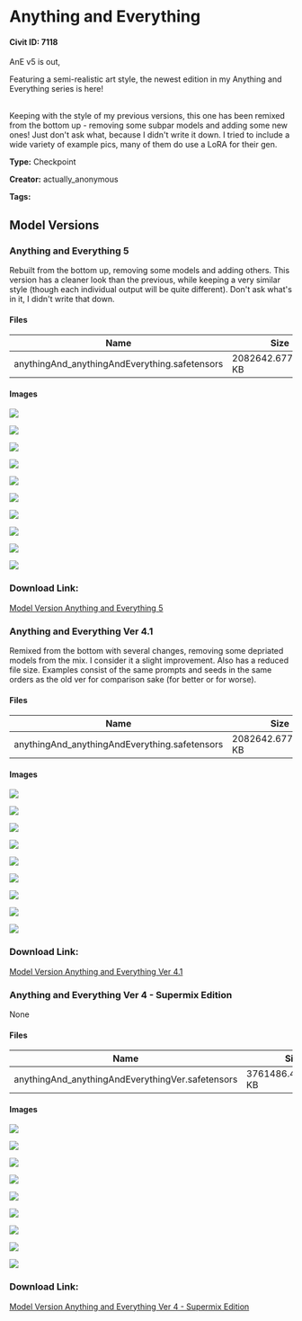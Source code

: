 # Anything and Everything

#### Civit ID: 7118

<p>AnE v5 is out,</p><p></p><p>Featuring a semi-realistic art style, the newest edition in my Anything and Everything series is here!</p><p><br />Keeping with the style of my previous versions, this one has been remixed from the bottom up - removing some subpar models and adding some new ones! Just don't ask what, because I didn't write it down. I tried to include a wide variety of example pics, many of them do use a LoRA for their gen.</p>

**Type:** Checkpoint

**Creator:** actually_anonymous

**Tags:** 

## Model Versions

### Anything and Everything 5

<p>Rebuilt from the bottom up, removing some models and adding others. This version has a cleaner look than the previous, while keeping a very similar style (though each individual output will be quite different). Don't ask what's in it, I didn't write that down.</p>

#### Files

| Name | Size | Type | Format | Download Url | AutoV1 | AutoV2 | SHA256 | CRC32 | BLAKE3 |
| --- | --- | --- | --- | --- | --- | --- | --- | --- | --- |
| anythingAnd_anythingAndEverything.safetensors | 2082642.677734375 KB | Model | SafeTensor | https://civitai.com/api/download/models/53539 | FC65122E | D1D3799699 | D1D37996992F35A4DF4FA60FF0E13091B114908A2C9694F4D2878608A9CEF249 | F68D7016 | 5B01755F6B84CD721B51C36A816A36347C9E6E89FFDB2609847E74C759FDDB8E |

#### Images

<p><img src="https://image.civitai.com/xG1nkqKTMzGDvpLrqFT7WA/3fa8a7ab-678b-4760-7875-ed90be948400/width=450/579450.jpeg" /></p>

<p><img src="https://image.civitai.com/xG1nkqKTMzGDvpLrqFT7WA/3dba0658-a991-4e10-2b46-32ed1a5aa600/width=450/579446.jpeg" /></p>

<p><img src="https://image.civitai.com/xG1nkqKTMzGDvpLrqFT7WA/c7e0d5c0-5711-4d9b-da4a-343c2ae53000/width=450/580183.jpeg" /></p>

<p><img src="https://image.civitai.com/xG1nkqKTMzGDvpLrqFT7WA/b1407b0b-0b61-4296-c43e-8066aa2e0100/width=450/580216.jpeg" /></p>

<p><img src="https://image.civitai.com/xG1nkqKTMzGDvpLrqFT7WA/82062d9c-7b5d-43b4-59c4-8b14c9e46e00/width=450/579334.jpeg" /></p>

<p><img src="https://image.civitai.com/xG1nkqKTMzGDvpLrqFT7WA/2a6cf0af-1166-4216-4047-f8646a0dc000/width=450/579671.jpeg" /></p>

<p><img src="https://image.civitai.com/xG1nkqKTMzGDvpLrqFT7WA/ae3264bf-c2f4-4e3f-bb91-bb806945d900/width=450/579672.jpeg" /></p>

<p><img src="https://image.civitai.com/xG1nkqKTMzGDvpLrqFT7WA/65140f4f-4f77-4cac-0b4f-8043abaa7c00/width=450/579333.jpeg" /></p>

<p><img src="https://image.civitai.com/xG1nkqKTMzGDvpLrqFT7WA/cf97e5b8-1574-46c1-9c68-39e1eca77100/width=450/579677.jpeg" /></p>

<p><img src="https://image.civitai.com/xG1nkqKTMzGDvpLrqFT7WA/3afb5738-4f14-466f-a666-f5c472339a00/width=450/579561.jpeg" /></p>

### Download Link:

[Model Version Anything and Everything 5](https://civitai.com/api/download/models/53539)

### Anything and Everything Ver 4.1

<p>Remixed from the bottom with several changes, removing some depriated models from the mix. I consider it a slight improvement. Also has a reduced file size. Examples consist of the same prompts and seeds in the same orders as the old ver for comparison sake (for better or for worse).</p>

#### Files

| Name | Size | Type | Format | Download Url | AutoV1 | AutoV2 | SHA256 | CRC32 | BLAKE3 |
| --- | --- | --- | --- | --- | --- | --- | --- | --- | --- |
| anythingAnd_anythingAndEverything.safetensors | 2082642.677734375 KB | Model | SafeTensor | https://civitai.com/api/download/models/30285 | F759ECC1 | 00841C9628 | 00841C96286DD8A3C6C219D0CB350FA647C75B28682D4C227E9E002BBDB74C76 | 8AE988D0 | 4A6FE1AF9893D98C274EC7EE85F6C7B3E745612387553836156C4E88EA40B46C |

#### Images

<p><img src="https://image.civitai.com/xG1nkqKTMzGDvpLrqFT7WA/b9fbf919-0f1b-4e1c-5ca9-2a445fa9d500/width=450/343833.jpeg" /></p>

<p><img src="https://image.civitai.com/xG1nkqKTMzGDvpLrqFT7WA/e57ffeea-d910-4b99-c85a-4e2b36cccd00/width=450/343832.jpeg" /></p>

<p><img src="https://image.civitai.com/xG1nkqKTMzGDvpLrqFT7WA/74ba5d6f-befa-46be-d116-156b0d488e00/width=450/343831.jpeg" /></p>

<p><img src="https://image.civitai.com/xG1nkqKTMzGDvpLrqFT7WA/7d26329d-8f63-4fd4-09cd-438951bc5b00/width=450/343830.jpeg" /></p>

<p><img src="https://image.civitai.com/xG1nkqKTMzGDvpLrqFT7WA/1aabfc7f-92d3-4a7e-2e29-77cf99d9c300/width=450/343829.jpeg" /></p>

<p><img src="https://image.civitai.com/xG1nkqKTMzGDvpLrqFT7WA/a88be2e0-02c9-4918-d42b-7f781a59ec00/width=450/343828.jpeg" /></p>

<p><img src="https://image.civitai.com/xG1nkqKTMzGDvpLrqFT7WA/09f1b8ed-888b-4a69-0649-69cb3becfd00/width=450/343827.jpeg" /></p>

<p><img src="https://image.civitai.com/xG1nkqKTMzGDvpLrqFT7WA/254033e7-a7b4-4886-6859-ad5630aeb200/width=450/343826.jpeg" /></p>

<p><img src="https://image.civitai.com/xG1nkqKTMzGDvpLrqFT7WA/79411354-4ec2-4127-20e6-cabc553da800/width=450/343825.jpeg" /></p>

### Download Link:

[Model Version Anything and Everything Ver 4.1](https://civitai.com/api/download/models/30285)

### Anything and Everything Ver 4 - Supermix Edition

None

#### Files

| Name | Size | Type | Format | Download Url | AutoV1 | AutoV2 | SHA256 | CRC32 | BLAKE3 |
| --- | --- | --- | --- | --- | --- | --- | --- | --- | --- |
| anythingAnd_anythingAndEverythingVer.safetensors | 3761486.485351562 KB | Model | SafeTensor | https://civitai.com/api/download/models/8365 | 83A8C41E | D55FBED80E | D55FBED80E959A089E898ACFF8B97EDC3222E34233B71040E68E68FBF8DEDD9B | 91433B36 | 0653A63F67B5D71ADF354975F3EFF216B60F59D793F171AAEDFBB0EE1909D4D8 |

#### Images

<p><img src="https://image.civitai.com/xG1nkqKTMzGDvpLrqFT7WA/c9904e3e-cf6f-4937-8e4e-06c107d63300/width=450/79418.jpeg" /></p>

<p><img src="https://image.civitai.com/xG1nkqKTMzGDvpLrqFT7WA/f4f05592-9139-4e6c-8a28-f141d0030c00/width=450/79354.jpeg" /></p>

<p><img src="https://image.civitai.com/xG1nkqKTMzGDvpLrqFT7WA/c6635ee4-4081-444e-901a-dea436dc3a00/width=450/79352.jpeg" /></p>

<p><img src="https://image.civitai.com/xG1nkqKTMzGDvpLrqFT7WA/b196a4ce-2ba9-4686-5b5d-e92e678f5f00/width=450/79349.jpeg" /></p>

<p><img src="https://image.civitai.com/xG1nkqKTMzGDvpLrqFT7WA/f99dbeed-2aea-485d-6e9b-ee926029f700/width=450/79351.jpeg" /></p>

<p><img src="https://image.civitai.com/xG1nkqKTMzGDvpLrqFT7WA/20cd0707-b8a6-43e8-706a-10ecbdee8c00/width=450/79348.jpeg" /></p>

<p><img src="https://image.civitai.com/xG1nkqKTMzGDvpLrqFT7WA/9c7fe0df-f718-49dc-3930-ac490b334b00/width=450/79347.jpeg" /></p>

<p><img src="https://image.civitai.com/xG1nkqKTMzGDvpLrqFT7WA/f18891c9-4fc4-45c8-08f7-1298ef37a600/width=450/79345.jpeg" /></p>

<p><img src="https://image.civitai.com/xG1nkqKTMzGDvpLrqFT7WA/00b54279-770a-481e-d963-5fa73cbc6d00/width=450/79355.jpeg" /></p>

### Download Link:

[Model Version Anything and Everything Ver 4 - Supermix Edition](https://civitai.com/api/download/models/8365)


